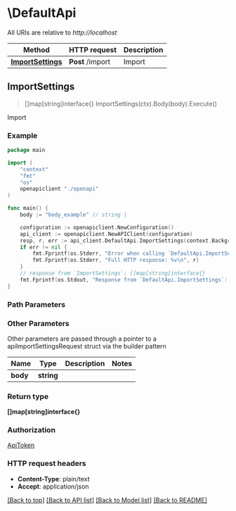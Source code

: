 # \DefaultApi

All URIs are relative to *http://localhost*

Method | HTTP request | Description
------------- | ------------- | -------------
[**ImportSettings**](DefaultApi.md#ImportSettings) | **Post** /import | Import 



## ImportSettings

> []map[string]interface{} ImportSettings(ctx).Body(body).Execute()

Import 



### Example

```go
package main

import (
    "context"
    "fmt"
    "os"
    openapiclient "./openapi"
)

func main() {
    body := "body_example" // string | 

    configuration := openapiclient.NewConfiguration()
    api_client := openapiclient.NewAPIClient(configuration)
    resp, r, err := api_client.DefaultApi.ImportSettings(context.Background()).Body(body).Execute()
    if err != nil {
        fmt.Fprintf(os.Stderr, "Error when calling `DefaultApi.ImportSettings``: %v\n", err)
        fmt.Fprintf(os.Stderr, "Full HTTP response: %v\n", r)
    }
    // response from `ImportSettings`: []map[string]interface{}
    fmt.Fprintf(os.Stdout, "Response from `DefaultApi.ImportSettings`: %v\n", resp)
}
```

### Path Parameters



### Other Parameters

Other parameters are passed through a pointer to a apiImportSettingsRequest struct via the builder pattern


Name | Type | Description  | Notes
------------- | ------------- | ------------- | -------------
 **body** | **string** |  | 

### Return type

**[]map[string]interface{}**

### Authorization

[ApiToken](../README.md#ApiToken)

### HTTP request headers

- **Content-Type**: plain/text
- **Accept**: application/json

[[Back to top]](#) [[Back to API list]](../README.md#documentation-for-api-endpoints)
[[Back to Model list]](../README.md#documentation-for-models)
[[Back to README]](../README.md)

